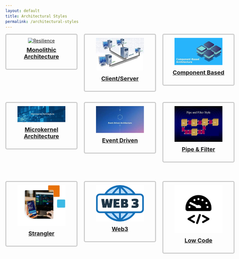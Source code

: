 ```yaml
---
layout: default
title: Architectural Styles
permalink: /architectural-styles
---
```

<style>
  .button-container {
    display: grid;
    grid-template-columns: repeat(4, 1fr);
    gap: 20px;
    justify-items: center;
    padding-bottom: 50px;
  }

  .button {
    text-decoration: none;
  }
  
  .box {
    border: 3px solid #ccc;
    padding: 10px;
    border-radius: 5px;
    width: 200px;
    text-align: center;
  }

  .box img {
    width: 150px;
    height: auto;
  }

  .box h3 {
    margin-top: 10px;
    font-size: 18px;
  }
</style>

<div class="button-container">
  <div class="button">
    <div class="box">
      <a href="/architectural-styles/monolith">
        <img src="{{ jekyll.baseurl }}/pictures/monolithicarchitecture.jpg" alt="Resilience">
        <h3>Monolithic Architecture</h3>
      </a>
    </div>
  </div>
  <div class="button">
    <div class="box">
      <a href="/architectural-styles/client-server">
        <img src="/pictures/Client-server-icon.jpg" alt="Client/Server">
        <h3>Client/Server</h3>
      </a>
    </div>
  </div>
  <div class="button">
    <div class="box">
      <a href="/architectural-styles/component-Based">
        <img src="/pictures/component based.jpg" alt="Component Based">
        <h3>Component Based</h3>
      </a>
    </div>
  </div>
  <div class="button">
    <div class="box">
      <a href="/architectural-styles/microservices.html">
        <img src="/pictures/Microservices.png" alt="Microservices">
        <h3>Microservices</h3>
      </a>
    </div>
  </div>
  <div class="button">
    <div class="box">
      <a href="/architectural-styles/microkernel">
        <img src="/pictures/Microkernel Architecture.jpg" alt="Microkernel Architecture">
        <h3>Microkernel Architecture</h3>
      </a>
    </div>
  </div>
  <div class="button">
    <div class="box">
      <a href="/architectural-styles/Event-Driven">
        <img src="/pictures/Event Driven-Icon.jpg" alt="Event Driven">
        <h3>Event Driven</h3>
      </a>
    </div>
  </div>
  <div class="button">
    <div class="box">
      <a href="/architectural-styles/Pipe&Filter">
        <img src="/pictures/Pipe & Filter.jpg" alt="Pipe & Filter">
        <h3>Pipe & Filter</h3>
      </a>
    </div>
  </div>
  <div class="button">
    <div class="box">
      <a href="/architectural-styles/layered">
        <img src="/pictures/LayerdIcon.png" alt="Layered">
        <h3>Layered</h3>
      </a>
    </div>
  </div>
  <div class="button">
    <div class="box">
      <a href="/architectural-patterns/strangler">
        <img src="/pictures/StranglerIcon.png" alt="Strangler">
        <h3>Strangler</h3>
      </a>
    </div>
  </div>
  <div class="button">
    <div class="box">
      <a href="/architectural-patterns/web3">
        <img src="/pictures/web3.png" alt="Web3">
        <h3>Web3</h3>
      </a>
    </div>
  </div>
  <div class="button">
    <div class="box">
      <a href="/architectural-styles/low-code">
        <img src="/pictures/lowcodeicon.png" alt="Low Code">
        <h3>Low Code</h3>
      </a>
    </div>
  </div>
  <div class="button">
    <div class="box">
      <a href="/architectural-patterns/screaming-architecture">
        <img src="/pictures/Screaming architecture.png" alt="Screaming Architecture">
        <h3>Screaming Architecture</h3>
      </a>
    </div>
  </div>
</div>
